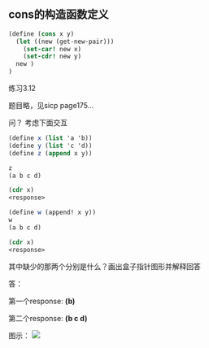 ## cons的构造函数定义

```scheme
(define (cons x y)
  (let ((new (get-new-pair)))
    (set-car! new x)
    (set-cdr! new y)
  new )  
)
```

练习3.12

题目略，见sicp page175...

问？
考虑下面交互

```scheme
(define x (list 'a 'b))
(define y (list 'c 'd))
(define z (append x y))

z 
(a b c d)

(cdr x)
<response>

(define w (append! x y))
w
(a b c d)

(cdr x)
<response>
```

其中缺少的那两个<response>分别是什么？画出盒子指针图形并解释回答

答：

第一个response: **(b)**

第二个response: **(b c d)**

图示：
![](../img/)


